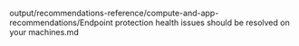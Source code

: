 output/recommendations-reference/compute-and-app-recommendations/Endpoint protection health issues should be resolved on your machines.md